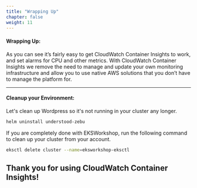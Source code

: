 ```yaml
---
title: "Wrapping Up"
chapter: false
weight: 11
---
```


#### Wrapping Up:
As you can see it’s fairly easy to get CloudWatch Container Insights to work, and set alarms for CPU and other metrics. With CloudWatch Container Insights we remove the need to manage and update your own monitoring infrastructure and allow you to use native AWS solutions that you don’t have to manage the platform for.


***

#### Cleanup your Environment:

Let's clean up Wordpress so it's not running in your cluster any longer. 

```bash
helm uninstall understood-zebu
```

If you are completely done with EKSWorkshop, run the following command to clean up your cluster from your account.

```bash
eksctl delete cluster --name=eksworkshop-eksctl
```

## Thank you for using CloudWatch Container Insights! 

